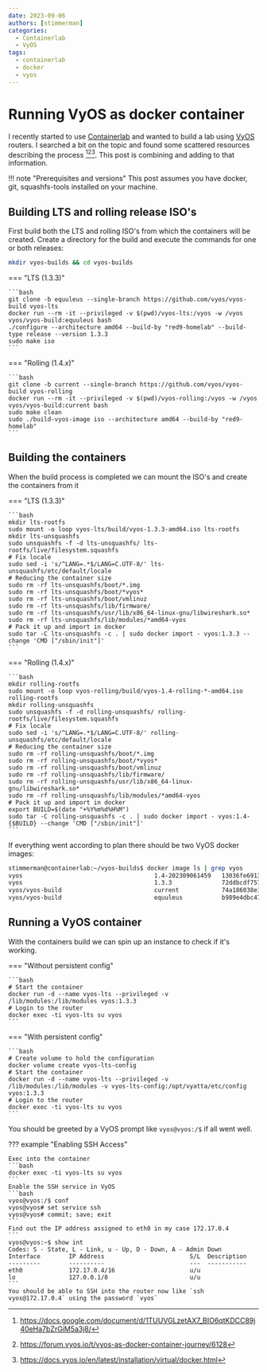 ```yaml
---
date: 2023-09-06
authors: [stimmerman]
categories:
  - Containerlab
  - VyOS
tags:
  - containerlab
  - docker
  - vyos
---
```


# Running VyOS as docker container
I recently started to use [Containerlab] and wanted to build a lab using [VyOS] routers. I searched a bit on the topic and found some scattered resources describing the process [^1][^2][^3]. This post is combining and adding to that information.

<!-- more -->
!!! note "Prerequisites and versions"
    This post assumes you have docker, git, squashfs-tools installed on your machine.

## Building LTS and rolling release ISO's
First build both the LTS and rolling ISO's from which the containers will be created. Create a directory for the build and execute the commands for one or both releases:
```bash
mkdir vyos-builds && cd vyos-builds
```

=== "LTS (1.3.3)"

    ```bash
    git clone -b equuleus --single-branch https://github.com/vyos/vyos-build vyos-lts
    docker run --rm -it --privileged -v $(pwd)/vyos-lts:/vyos -w /vyos vyos/vyos-build:equuleus bash
    ./configure --architecture amd64 --build-by "red9-homelab" --build-type release --version 1.3.3
    sudo make iso
    ```

=== "Rolling (1.4.x)"

    ```bash
    git clone -b current --single-branch https://github.com/vyos/vyos-build vyos-rolling
    docker run --rm -it --privileged -v $(pwd)/vyos-rolling:/vyos -w /vyos vyos/vyos-build:current bash
    sudo make clean
    sudo ./build-vyos-image iso --architecture amd64 --build-by "red9-homelab"
    ```

## Building the containers
When the build process is completed we can mount the ISO's and create the containers from it

=== "LTS (1.3.3)"

    ```bash
    mkdir lts-rootfs
    sudo mount -o loop vyos-lts/build/vyos-1.3.3-amd64.iso lts-rootfs
    mkdir lts-unsquashfs
    sudo unsquashfs -f -d lts-unsquashfs/ lts-rootfs/live/filesystem.squashfs
    # Fix locale
    sudo sed -i 's/^LANG=.*$/LANG=C.UTF-8/' lts-unsquashfs/etc/default/locale
    # Reducing the container size
    sudo rm -rf lts-unsquashfs/boot/*.img
    sudo rm -rf lts-unsquashfs/boot/*vyos*
    sudo rm -rf lts-unsquashfs/boot/vmlinuz
    sudo rm -rf lts-unsquashfs/lib/firmware/
    sudo rm -rf lts-unsquashfs/usr/lib/x86_64-linux-gnu/libwireshark.so*
    sudo rm -rf lts-unsquashfs/lib/modules/*amd64-vyos
    # Pack it up and import in docker
    sudo tar -C lts-unsquashfs -c . | sudo docker import - vyos:1.3.3 --change 'CMD ["/sbin/init"]'
    ```

=== "Rolling (1.4.x)"

    ```bash
    mkdir rolling-rootfs
    sudo mount -o loop vyos-rolling/build/vyos-1.4-rolling-*-amd64.iso rolling-rootfs
    mkdir rolling-unsquashfs
    sudo unsquashfs -f -d rolling-unsquashfs/ rolling-rootfs/live/filesystem.squashfs
    # Fix locale
    sudo sed -i 's/^LANG=.*$/LANG=C.UTF-8/' rolling-unsquashfs/etc/default/locale
    # Reducing the container size
    sudo rm -rf rolling-unsquashfs/boot/*.img
    sudo rm -rf rolling-unsquashfs/boot/*vyos*
    sudo rm -rf rolling-unsquashfs/boot/vmlinuz
    sudo rm -rf rolling-unsquashfs/lib/firmware/
    sudo rm -rf rolling-unsquashfs/usr/lib/x86_64-linux-gnu/libwireshark.so*
    sudo rm -rf rolling-unsquashfs/lib/modules/*amd64-vyos
    # Pack it up and import in docker
    export BUILD=$(date "+%Y%m%d%H%M")
    sudo tar -C rolling-unsquashfs -c . | sudo docker import - vyos:1.4-{$BUILD} --change 'CMD ["/sbin/init"]'
    ```

If everything went according to plan there should be two VyOS docker images:
```bash
stimmerman@containerlab:~/vyos-builds$ docker image ls | grep vyos
vyos                                     1.4-202309061459   13036fe69138   About a minute ago   1.16GB
vyos                                     1.3.3              72ddbcdf7579   2 minutes ago        874MB
vyos/vyos-build                          current            74a186038e1e   13 days ago          3.07GB
vyos/vyos-build                          equuleus           b989e4dbc47a   2 months ago         4GB
```

## Running a VyOS container
With the containers build we can spin up an instance to check if it's working.

=== "Without persistent config"

    ```bash
    # Start the container
    docker run -d --name vyos-lts --privileged -v /lib/modules:/lib/modules vyos:1.3.3
    # Login to the router
    docker exec -ti vyos-lts su vyos
    ```

=== "With persistent config"

    ```bash
    # Create volume to hold the configuration
    docker volume create vyos-lts-config
    # Start the container
    docker run -d --name vyos-lts --privileged -v /lib/modules:/lib/modules -v vyos-lts-config:/opt/vyatta/etc/config vyos:1.3.3
    # Login to the router
    docker exec -ti vyos-lts su vyos
    ```

You should be greeted by a VyOS prompt like `vyos@vyos:/$` if all went well.

??? example "Enabling SSH Access"
    
    Exec into the container
    ```bash
    docker exec -ti vyos-lts su vyos
    ```
    Enable the SSH service in VyOS
    ```bash
    vyos@vyos:/$ conf
    vyos@vyos# set service ssh
    vyos@vyos# commit; save; exit
    ```
    Find out the IP address assigned to eth0 in my case 172.17.0.4
    ```
    vyos@vyos:~$ show int
    Codes: S - State, L - Link, u - Up, D - Down, A - Admin Down
    Interface        IP Address                        S/L  Description
    ---------        ----------                        ---  -----------
    eth0             172.17.0.4/16                     u/u
    lo               127.0.0.1/8                       u/u
    ```
    You should be able to SSH into the router now like `ssh vyos@172.17.0.4` using the password `vyos`

  [Containerlab]: https://containerlab.dev/
  [VyOS]: https://vyos.io/

[^1]: https://docs.google.com/document/d/1TUUVGLzetAX7_BIO6qtKDCC89j40eHa7bZrGiM5a3j8/
[^2]: https://forum.vyos.io/t/vyos-as-docker-container-journey/6128
[^3]: https://docs.vyos.io/en/latest/installation/virtual/docker.html